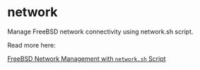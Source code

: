 # network

Manage FreeBSD network connectivity using network.sh script.

Read more here:

[FreeBSD Network Management with `network.sh` Script](https://vermaden.wordpress.com/2018/03/24/freebsd-network-management-with-network-sh-script/)

